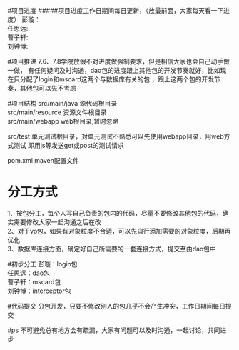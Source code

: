 #项目进度
#####项目进度工作日期间每日更新，（放最前面，大家每天看一下进度）
彭璇：
<br/>
任思远:
<br/>
曹子轩:
<br/>
刘钟博:
<br/>

#项目推进
7.6、7.8学院放假不对进度做强制要求，但是相信大家也会自己动手做一做，
有任何疑问及时沟通，dao包的进度跟上其他包的开发节奏就好，比如现在只分配了login和mscard这两个与数据库有关的包
，跟上这两个包的开发节奏，其他包可以先不考虑

#项目结构
src/main/java 源代码根目录<br>
src/main/resource 资源文件根目录<br>
src/main/webapp web根目录,暂时忽略<br>

src/test 单元测试根目录，对单元测试不熟悉可以先使用webapp目录，用web方式测试
即用js等发送get或post的测试请求<br>

pom.xml maven配置文件

# 分工方式
1、按包分工，每个人写自己负责的包内的代码，尽量不要修改其他包的代码，确实需要修改大家一起沟通之后在改<br/>
2、对于vo包，如果有对象粒度不合适，可以先自行添加需要的对象粒度，后期再优化<br/>
3、数据库连接方面，确定好自己所需要的一套连接方式，提交至由dao包中


#初步分工
彭璇：login包<br>
任思远：dao包<br>
曹子轩：mscard包<br>
刘钟博：interceptor包<br>

#代码提交
分包开发，只要不修改别人的包几乎不会产生冲突，工作日期间每日提交

#ps
不可避免总有地方会有疏漏，大家有问题可以及时沟通，一起讨论，共同进步


